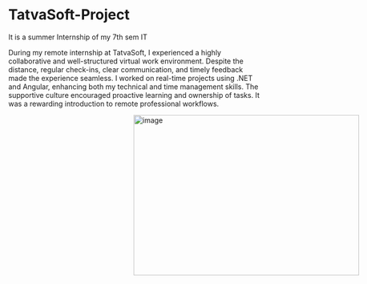 # TatvaSoft-Project
It is a summer Internship of my 7th sem IT

During my remote internship at TatvaSoft, I experienced a highly collaborative and well-structured virtual work environment. Despite the distance, regular check-ins, clear communication, and timely feedback made the experience seamless. I worked on real-time projects using .NET and Angular, enhancing both my technical and time management skills. The supportive culture encouraged proactive learning and ownership of tasks. It was a rewarding introduction to remote professional workflows.

<img style="margin-left : 250px" width="450" height="320" alt="image" src="https://github.com/user-attachments/assets/26e5e148-987b-4f09-b2d2-f7c511ace73c" />
